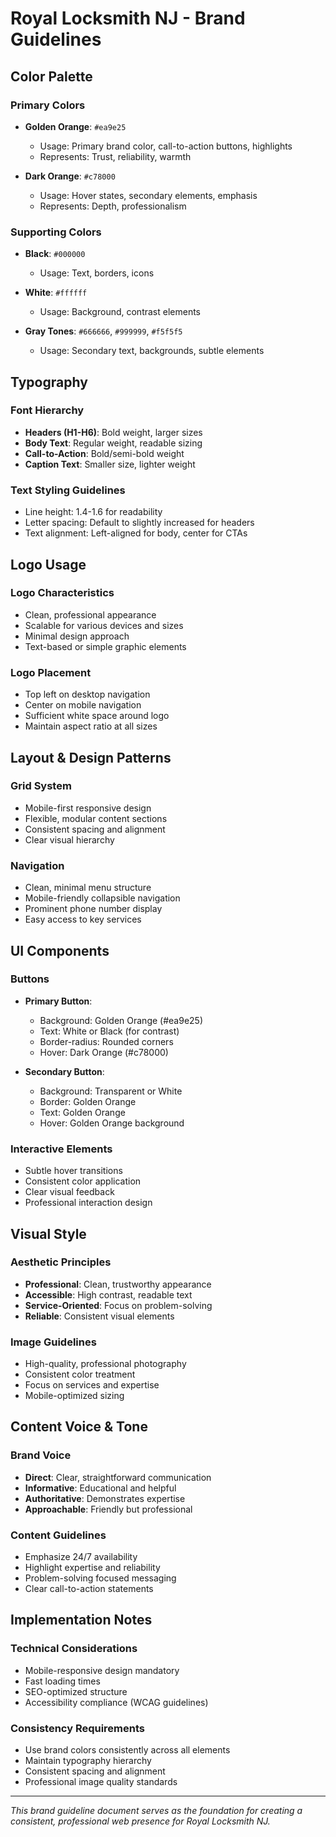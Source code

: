 # Royal Locksmith NJ - Brand Guidelines

## Color Palette

### Primary Colors
- **Golden Orange**: `#ea9e25`
  - Usage: Primary brand color, call-to-action buttons, highlights
  - Represents: Trust, reliability, warmth
  
- **Dark Orange**: `#c78000`
  - Usage: Hover states, secondary elements, emphasis
  - Represents: Depth, professionalism

### Supporting Colors
- **Black**: `#000000`
  - Usage: Text, borders, icons
  
- **White**: `#ffffff`
  - Usage: Background, contrast elements
  
- **Gray Tones**: `#666666`, `#999999`, `#f5f5f5`
  - Usage: Secondary text, backgrounds, subtle elements

## Typography

### Font Hierarchy
- **Headers (H1-H6)**: Bold weight, larger sizes
- **Body Text**: Regular weight, readable sizing
- **Call-to-Action**: Bold/semi-bold weight
- **Caption Text**: Smaller size, lighter weight

### Text Styling Guidelines
- Line height: 1.4-1.6 for readability
- Letter spacing: Default to slightly increased for headers
- Text alignment: Left-aligned for body, center for CTAs

## Logo Usage

### Logo Characteristics
- Clean, professional appearance
- Scalable for various devices and sizes
- Minimal design approach
- Text-based or simple graphic elements

### Logo Placement
- Top left on desktop navigation
- Center on mobile navigation
- Sufficient white space around logo
- Maintain aspect ratio at all sizes

## Layout & Design Patterns

### Grid System
- Mobile-first responsive design
- Flexible, modular content sections
- Consistent spacing and alignment
- Clear visual hierarchy

### Navigation
- Clean, minimal menu structure
- Mobile-friendly collapsible navigation
- Prominent phone number display
- Easy access to key services

## UI Components

### Buttons
- **Primary Button**:
  - Background: Golden Orange (#ea9e25)
  - Text: White or Black (for contrast)
  - Border-radius: Rounded corners
  - Hover: Dark Orange (#c78000)

- **Secondary Button**:
  - Background: Transparent or White
  - Border: Golden Orange
  - Text: Golden Orange
  - Hover: Golden Orange background

### Interactive Elements
- Subtle hover transitions
- Consistent color application
- Clear visual feedback
- Professional interaction design

## Visual Style

### Aesthetic Principles
- **Professional**: Clean, trustworthy appearance
- **Accessible**: High contrast, readable text
- **Service-Oriented**: Focus on problem-solving
- **Reliable**: Consistent visual elements

### Image Guidelines
- High-quality, professional photography
- Consistent color treatment
- Focus on services and expertise
- Mobile-optimized sizing

## Content Voice & Tone

### Brand Voice
- **Direct**: Clear, straightforward communication
- **Informative**: Educational and helpful
- **Authoritative**: Demonstrates expertise
- **Approachable**: Friendly but professional

### Content Guidelines
- Emphasize 24/7 availability
- Highlight expertise and reliability
- Problem-solving focused messaging
- Clear call-to-action statements

## Implementation Notes

### Technical Considerations
- Mobile-responsive design mandatory
- Fast loading times
- SEO-optimized structure
- Accessibility compliance (WCAG guidelines)

### Consistency Requirements
- Use brand colors consistently across all elements
- Maintain typography hierarchy
- Consistent spacing and alignment
- Professional image quality standards

---

*This brand guideline document serves as the foundation for creating a consistent, professional web presence for Royal Locksmith NJ.*